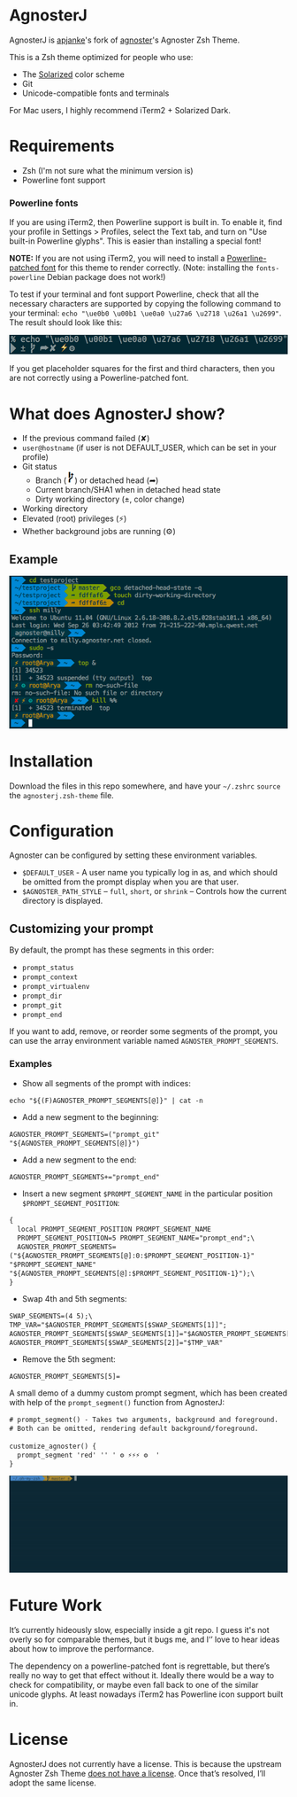 # AgnosterJ

AgnosterJ is [apjanke](https://github.com/apjanke)'s fork of [agnoster](https://github.com/agnoster)'s Agnoster Zsh Theme.

This is a Zsh theme optimized for people who use:

- The [Solarized](https://ethanschoonover.com/solarized/) color scheme
- Git
- Unicode-compatible fonts and terminals

For Mac users, I highly recommend iTerm2 + Solarized Dark.

# Requirements

* Zsh (I'm not sure what the minimum version is)
* Powerline font support

### Powerline fonts

If you are using iTerm2, then Powerline support is built in. To enable it, find your profile in Settings > Profiles, select the Text tab, and turn on "Use built-in Powerline glyphs". This is easier than installing a special font!

**NOTE:** If you are not using iTerm2, you will need to install a [Powerline-patched font](https://github.com/powerline/fonts) for this theme to render correctly. (Note: installing the `fonts-powerline` Debian package does not work!)

To test if your terminal and font support Powerline, check that all the necessary characters are supported by copying the following command to your terminal: `echo "\ue0b0 \u00b1 \ue0a0 \u27a6 \u2718 \u26a1 \u2699"`. The result should look like this:

![Character Example](images/characters.png)

If you get placeholder squares for the first and third characters, then you are not correctly using a Powerline-patched font.

# What does AgnosterJ show?

- If the previous command failed (✘)
- `user@hostname` (if user is not DEFAULT_USER, which can be set in your profile)
- Git status
  - Branch (![Branch Character](images/branch.png)) or detached head (➦)
  - Current branch/SHA1 when in detached head state
  - Dirty working directory (±, color change)
- Working directory
- Elevated (root) privileges (⚡)
- Whether background jobs are running (⚙)

## Example
![Screenshot](images/screenshot.png)

# Installation

Download the files in this repo somewhere, and have your `~/.zshrc` `source` the `agnosterj.zsh-theme` file.

# Configuration

Agnoster can be configured by setting these environment variables.

* `$DEFAULT_USER` - A user name you typically log in as, and which should be omitted from the prompt display when you are that user.
* `$AGNOSTER_PATH_STYLE` – `full`, `short`, or `shrink` – Controls how the current directory is displayed.

## Customizing your prompt

By default, the prompt has these segments in this order:
- `prompt_status`
- `prompt_context`
- `prompt_virtualenv`
- `prompt_dir`
- `prompt_git`
- `prompt_end`

If you want to add, remove, or reorder some segments of the prompt, you can use the array environment variable named `AGNOSTER_PROMPT_SEGMENTS`.

### Examples

- Show all segments of the prompt with indices:
```
echo "${(F)AGNOSTER_PROMPT_SEGMENTS[@]}" | cat -n
```
- Add a new segment to the beginning:
```
AGNOSTER_PROMPT_SEGMENTS=("prompt_git" "${AGNOSTER_PROMPT_SEGMENTS[@]}")
```
- Add a new segment to the end:
```
AGNOSTER_PROMPT_SEGMENTS+="prompt_end"
```
- Insert a new segment `$PROMPT_SEGMENT_NAME` in the particular position `$PROMPT_SEGMENT_POSITION`:
```
{
  local PROMPT_SEGMENT_POSITION PROMPT_SEGMENT_NAME
  PROMPT_SEGMENT_POSITION=5 PROMPT_SEGMENT_NAME="prompt_end";\
  AGNOSTER_PROMPT_SEGMENTS=("${AGNOSTER_PROMPT_SEGMENTS[@]:0:$PROMPT_SEGMENT_POSITION-1}" "$PROMPT_SEGMENT_NAME" "${AGNOSTER_PROMPT_SEGMENTS[@]:$PROMPT_SEGMENT_POSITION-1}");\
}
```
- Swap 4th and 5th segments:
```
SWAP_SEGMENTS=(4 5);\
TMP_VAR="$AGNOSTER_PROMPT_SEGMENTS[$SWAP_SEGMENTS[1]]"; AGNOSTER_PROMPT_SEGMENTS[$SWAP_SEGMENTS[1]]="$AGNOSTER_PROMPT_SEGMENTS[$SWAP_SEGMENTS[2]]"; AGNOSTER_PROMPT_SEGMENTS[$SWAP_SEGMENTS[2]]="$TMP_VAR"
```
- Remove the 5th segment:
```
AGNOSTER_PROMPT_SEGMENTS[5]=
```

A small demo of a dummy custom prompt segment, which has been created with help of the `prompt_segment()` function from AgnosterJ:
```
# prompt_segment() - Takes two arguments, background and foreground.
# Both can be omitted, rendering default background/foreground.

customize_agnoster() {
  prompt_segment 'red' '' ' ⚙ ⚡⚡⚡ ⚙  '
}
```
![Customization demo](images/agnoster_customization.gif)

# Future Work

It’s currently hideously slow, especially inside a git repo. I guess it's not overly so for comparable themes, but it bugs me, and I‘’ love to hear ideas about how to improve the performance.

The dependency on a powerline-patched font is regrettable, but there’s really no way to get that effect without it. Ideally there would be a way to check for compatibility, or maybe even fall back to one of the similar unicode glyphs. At least nowadays iTerm2 has Powerline icon support built in.

# License

AgnosterJ does not currently have a license. This is because the upstream Agnoster Zsh Theme [does not have a license](https://github.com/agnoster/agnoster-zsh-theme/issues/42). Once that’s resolved, I’ll adopt the same license.